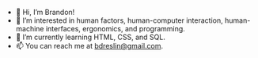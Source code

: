 - 👋 Hi, I’m Brandon!
- 👀 I’m interested in human factors, human-computer interaction, human-machine interfaces, ergonomics, and programming.
- 🌱 I’m currently learning HTML, CSS, and SQL. 
- 📫 You can reach me at bdreslin@gmail.com.

<!---
bdreslin02/bdreslin02 is a ✨ special ✨ repository because its `README.md` (this file) appears on your GitHub profile.
You can click the Preview link to take a look at your changes.
--->
